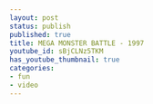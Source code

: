 ```yaml
---
layout: post
status: publish
published: true
title: MEGA MONSTER BATTLE - 1997
youtube_id: sBjCLNz5TKM
has_youtube_thumbnail: true
categories:
- fun
- video
---
```



